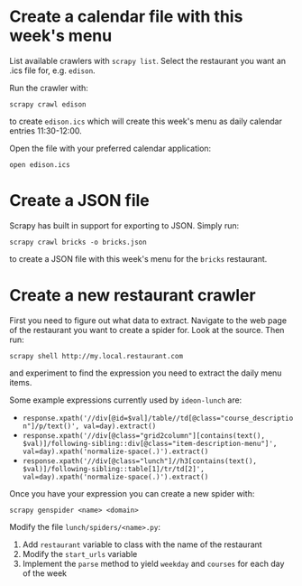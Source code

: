 # Create a calendar file with this week's menu
List available crawlers with `scrapy list`. Select the restaurant you want an .ics file for, e.g. `edison`.

Run the crawler with:

`scrapy crawl edison`

to create `edison.ics` which will create this week's menu as daily calendar entries 11:30-12:00. 

Open the file with your preferred calendar application:

`open edison.ics`

# Create a JSON file
Scrapy has built in support for exporting to JSON. Simply run:

`scrapy crawl bricks -o bricks.json`

to create a JSON file with this week's menu for the `bricks` restaurant.

# Create a new restaurant crawler
First you need to figure out what data to extract. Navigate to the web page of the restaurant you want to create a spider for. Look at the source. Then run:

`scrapy shell http://my.local.restaurant.com`

and experiment to find the expression you need to extract the daily menu items.

Some example expressions currently used by `ideon-lunch` are:

* `response.xpath('//div[@id=$val]/table//td[@class="course_description"]/p/text()', val=day).extract()`
* `response.xpath('//div[@class="grid2column"][contains(text(), $val)]/following-sibling::div[@class="item-description-menu"]', val=day).xpath('normalize-space(.)').extract()`
* `response.xpath('//div[@class="lunch"]//h3[contains(text(), $val)]/following-sibling::table[1]/tr/td[2]', val=day).xpath('normalize-space(.)').extract()`

Once you have your expression you can create a new spider with:

`scrapy genspider <name> <domain>`

Modify the file `lunch/spiders/<name>.py`:

1. Add `restaurant` variable to class with the name of the restaurant
2. Modify the `start_urls` variable
2. Implement the `parse` method to yield `weekday` and `courses` for each day of the week